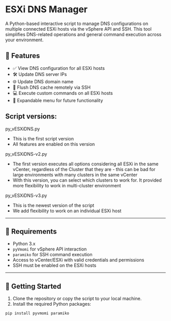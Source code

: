 # ESXi DNS Manager

A Python-based interactive script to manage DNS configurations on multiple connected ESXi hosts via the vSphere API and SSH. This tool simplifies DNS-related operations and general command execution across your environment.

## 🔧 Features

- ✅ View DNS configuration for all ESXi hosts
- 🛠️ Update DNS server IPs
- 🌐 Update DNS domain name
- 🔄 Flush DNS cache remotely via SSH
- 💻 Execute custom commands on all ESXi hosts
- 🚧 Expandable menu for future functionality


## Script versions:
py_vESXiDNS.py
- This is the first script version
- All features are enabled on this version

py_vESXiDNS-v2.py
- The first version executes all options considering all ESXi in the same vCenter, regardless of the Cluster that they are - this can be bad for large environments with many clusters in the same vCenter
- With this version, you can select which clusters to work for. It provided more flexibility to work in multi-cluster environment

py_vESXiDNS-v3.py
- This is the newest version of the script
- We add flexibility to work on an individual ESXi host


---

## 🔐 Requirements

- Python 3.x
- `pyVmomi` for vSphere API interaction
- `paramiko` for SSH command execution
- Access to vCenter/ESXi with valid credentials and permissions
- SSH must be enabled on the ESXi hosts

---

## 🚀 Getting Started

1. Clone the repository or copy the script to your local machine.
2. Install the required Python packages:

```bash
pip install pyvmomi paramiko

